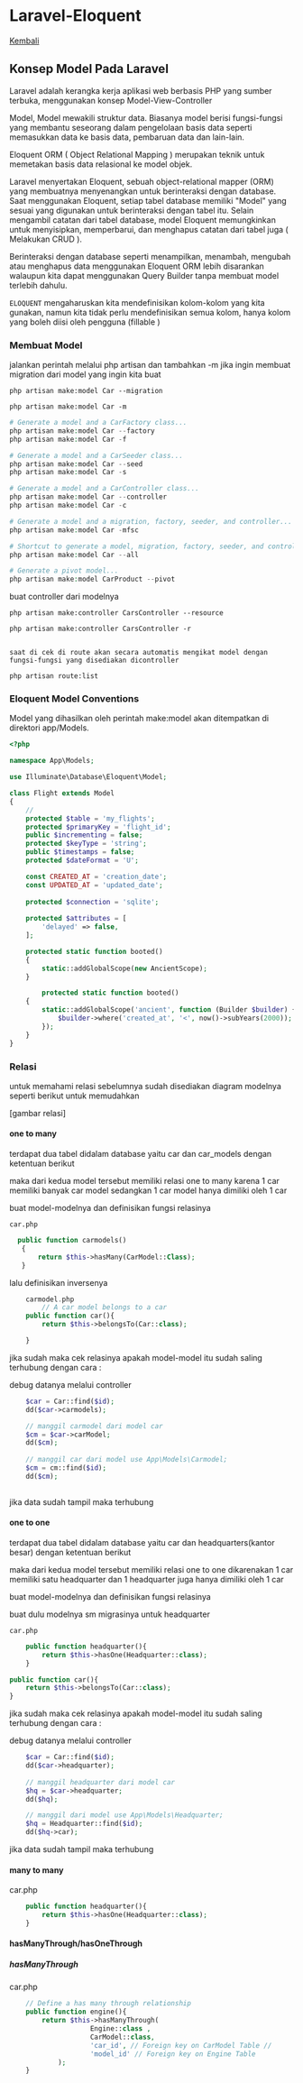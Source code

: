 # Laravel-Eloquent

[Kembali](readme.md)

## Konsep Model Pada Laravel 

Laravel adalah kerangka kerja aplikasi web berbasis PHP yang sumber terbuka, menggunakan konsep Model-View-Controller

Model, Model mewakili struktur data. Biasanya model berisi fungsi-fungsi yang membantu seseorang dalam pengelolaan basis data seperti memasukkan data ke basis data, pembaruan data dan lain-lain.

Eloquent ORM ( Object Relational Mapping ) merupakan teknik untuk memetakan basis data relasional ke model objek. 

Laravel menyertakan Eloquent, sebuah object-relational mapper (ORM) yang membuatnya menyenangkan untuk berinteraksi dengan database. Saat menggunakan Eloquent, setiap tabel database memiliki "Model" yang sesuai yang digunakan untuk berinteraksi dengan tabel itu. Selain mengambil catatan dari tabel database, model Eloquent memungkinkan untuk menyisipkan, memperbarui, dan menghapus catatan dari tabel juga ( Melakukan CRUD ).

Berinteraksi dengan database seperti menampilkan, menambah,
mengubah atau menghapus data menggunakan Eloquent ORM lebih disarankan walaupun kita dapat menggunakan Query Builder tanpa membuat model terlebih dahulu.

`ELOQUENT` mengaharuskan kita mendefinisikan kolom-kolom yang kita gunakan, namun kita
tidak perlu mendefinisikan semua kolom, hanya kolom yang boleh diisi oleh pengguna (fillable )



### Membuat Model 

jalankan perintah melalui php artisan dan tambahkan -m jika ingin membuat migration dari model yang ingin kita buat

```
php artisan make:model Car --migration

php artisan make:model Car -m
```

```php
# Generate a model and a CarFactory class...
php artisan make:model Car --factory
php artisan make:model Car -f

# Generate a model and a CarSeeder class...
php artisan make:model Car --seed
php artisan make:model Car -s

# Generate a model and a CarController class...
php artisan make:model Car --controller
php artisan make:model Car -c

# Generate a model and a migration, factory, seeder, and controller...
php artisan make:model Car -mfsc

# Shortcut to generate a model, migration, factory, seeder, and controller...
php artisan make:model Car --all

# Generate a pivot model...
php artisan make:model CarProduct --pivot
```

buat controller dari modelnya 

```
php artisan make:controller CarsController --resource

php artisan make:controller CarsController -r


saat di cek di route akan secara automatis mengikat model dengan fungsi-fungsi yang disediakan dicontroller

php artisan route:list
```


### Eloquent Model Conventions

Model yang dihasilkan oleh perintah make:model  akan ditempatkan di direktori app/Models. 

```php
<?php

namespace App\Models;

use Illuminate\Database\Eloquent\Model;

class Flight extends Model
{
    //
    protected $table = 'my_flights';
    protected $primaryKey = 'flight_id';
    public $incrementing = false;
    protected $keyType = 'string';
    public $timestamps = false;
    protected $dateFormat = 'U';

    const CREATED_AT = 'creation_date';
    const UPDATED_AT = 'updated_date';
    
    protected $connection = 'sqlite';
    
    protected $attributes = [
        'delayed' => false,
    ];

    protected static function booted()
    {
        static::addGlobalScope(new AncientScope);
    }

        protected static function booted()
    {
        static::addGlobalScope('ancient', function (Builder $builder) {
            $builder->where('created_at', '<', now()->subYears(2000));
        });
    }
}

```


### Relasi


untuk memahami relasi sebelumnya sudah disediakan diagram modelnya seperti berikut untuk memudahkan 

[gambar relasi]


#### one to many

terdapat dua tabel didalam database yaitu car dan car_models dengan ketentuan berikut

maka dari kedua model tersebut memiliki relasi one to many karena 1 car memiliki banyak car model sedangkan 1 car model hanya dimiliki oleh 1 car

buat model-modelnya dan definisikan fungsi relasinya

    car.php

 ```php
   public function carmodels()
    {
        return $this->hasMany(CarModel::Class);
    } 
```

lalu definisikan inversenya    

```php
    carmodel.php
        // A car model belongs to a car 
    public function car(){
        return $this->belongsTo(Car::class);

    }
```

jika sudah maka cek relasinya apakah model-model itu sudah saling terhubung
dengan cara : 

debug datanya melalui controller 

```php
    $car = Car::find($id);
    dd($car->carmodels);   

    // manggil carmodel dari model car
    $cm = $car->carModel;
    dd($cm);
    
    // manggil car dari model use App\Models\Carmodel;
    $cm = cm::find($id);
    dd($cm);
    
```
jika data sudah tampil maka terhubung


#### one to one

terdapat dua tabel didalam database yaitu car dan headquarters(kantor besar) dengan ketentuan berikut

maka dari kedua model tersebut memiliki relasi one to one dikarenakan 1 car memiliki satu headquarter dan 1 headquarter juga hanya dimiliki oleh 1 car

buat model-modelnya dan definisikan fungsi relasinya

buat dulu modelnya sm migrasinya untuk headquarter

    car.php
```php
    public function headquarter(){
        return $this->hasOne(Headquarter::class);
    }
```
```php
public function car(){
    return $this->belongsTo(Car::class);
}
```

jika sudah maka cek relasinya apakah model-model itu sudah saling terhubung
dengan cara : 

debug datanya melalui controller 

```php
    $car = Car::find($id);
    dd($car->headquarter);   
    
    // manggil headquarter dari model car
    $hq = $car->headquarter; 
    dd($hq);

    // manggil dari model use App\Models\Headquarter;
    $hq = Headquarter::find($id);
    dd($hq->car);
```
jika data sudah tampil maka terhubung

#### many to many

car.php
```php
    public function headquarter(){
        return $this->hasOne(Headquarter::class);
    }
```

#### hasManyThrough/hasOneThrough

##### hasManyThrough

car.php
```php
    // Define a has many through relationship
    public function engine(){
        return $this->hasManyThrough(
                    Engine::class ,
                    CarModel::class,
                    'car_id', // Foreign key on CarModel Table //
                    'model_id' // Foreign key on Engine Table
            );
    }
```
